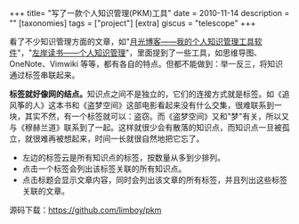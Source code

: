 +++
title= "写了一款个人知识管理(PKM)工具"
date = 2010-11-14
description = ""
[taxonomies]
tags = ["project"]
[extra]
giscus = "telescope"
+++

看了不少知识管理方面的文章，如"<a href='http://www.williamlong.info/archives/2176.html'>月光博客——我的个人知识管理工具软件</a>"，"<a href='http://www.zreading.cn/archives/1861.html'>左岸读书——个人知识管理</a>"，里面提到了一些工具，如思维导图、OneNote、Vimwiki 等等，都有各自的特点。但都不能做到：举一反三，将知识通过标签串联起来。

<b>标签就好像网的结点。</b>知识点之间不是独立的，它们的连接方式就是标签。如《追风筝的人》这本书和《盗梦空间》这部电影看起来没有什么交集，很难联系到一块，其实不然，有一个标签就可以：盗窃。而《盗梦空间》又和"梦"有关，所以又与《穆赫兰道》联系到了一起。这样就很少会有散落的知识点，而知识点一旦被孤立，就很难再被想起来，时间一长就很自然地把它忘了。

- 左边的标签云是所有知识点的标签，按数量从多到少排列。
- 点击一个标签会列出该标签关联的所有知识点。
- 点击标题会显示文章内容，同时会列出该文章的所有标签，并且列出这些标签关联的文章。

源码下载：<a href="https://github.com/limboy/pkm">https://github.com/limboy/pkm</a>
